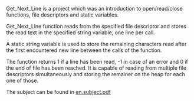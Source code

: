Get_Next_Line is a project which was an introduction to open/read/close functions, file descriptors and static variables.

Get_Next_Line function reads from the specified file descriptor and stores the read text in the specified string variable, one line per call.

A static string variable is used to store the remaining characters read after the first encountered new line between the calls of the function.

The function returns 1 if a line has been read, -1 in case of an error and 0 if the end of file has been reached.
It is capable of reading from multiple file descriptors simultaneously and storing the remainer on the heap for each one of those.

The subject can be found in [en.subject.pdf](./en.subject.pdf)
